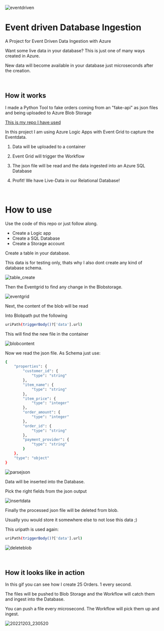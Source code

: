 ![eventdriven](https://user-images.githubusercontent.com/108484798/205466499-4493ab47-7a4c-4fd0-8f4e-f9a5d767360b.jpg)

# Event driven Database Ingestion
A Project for Event Driven Data Ingestion with Azure

Want some live data in your database? This is just one of many ways created in Azure.

New data will become available in your database just microseconds after the creation.

</br>

## How it works

I made a Python Tool to fake orders coming from an "fake-api" as json files and being uploaded to Azure Blob Storage

[This is my repo I have used](https://github.com/PatrickDegner/FakeOrderDatabaseEntry)

In this project I am using Azure Logic Apps with Event Grid to capture the Eventdata.

1. Data will be uploaded to a container
2. Event Grid will trigger the Workflow
3. The json file will be read and the data ingested into an Azure SQL Database

4. Profit! We have Live-Data in our Relational Database!


</br>

# How to use

Use the code of this repo or just follow along.

- Create a Logic app
- Create a SQL Database
- Create a Storage account


Create a table in your database.

This data is for testing only, thats why I also dont create any kind of database schema.

![table_create](https://user-images.githubusercontent.com/108484798/205465405-ec6b6f23-62a3-481a-890e-48715cb1679b.png)

Then the Eventgrid to find any change in the Blobstorage.

![eventgrid](https://user-images.githubusercontent.com/108484798/205463746-84cd95ca-0a44-4487-87a6-dc2b06aff8ac.png)

Next, the content of the blob will be read

Into Blobpath put the following
```sh
uriPath(triggerBody()?['data'].url)
```
This will find the new file in the container

![blobcontent](https://user-images.githubusercontent.com/108484798/205463742-0f557672-d2b8-441c-9004-775fa4706b2f.png)

Now we read the json file.
As Schema just use:
```sh
{
    "properties": {
        "customer_id": {
            "type": "string"
        },
        "item_name": {
            "type": "string"
        },
        "item_price": {
            "type": "integer"
        },
        "order_amount": {
            "type": "integer"
        },
        "order_id": {
            "type": "string"
        },
        "payment_provider": {
            "type": "string"
        }
    },
    "type": "object"
}
```

![parsejson](https://user-images.githubusercontent.com/108484798/205463752-394aceea-da7d-4319-9b4c-99254073e95d.png)

Data will be inserted into the Database.

Pick the right fields from the json output

![insertdata](https://user-images.githubusercontent.com/108484798/205463749-7c661305-b231-475f-af3f-435fa47df1c9.png)

Finally the processed json file will be deleted from blob.

Usually you would store it somewhere else to not lose this data ;)

This uripath is used again:
```sh
uriPath(triggerBody()?['data'].url)
```

![deleteblob](https://user-images.githubusercontent.com/108484798/205463743-9386e477-1fc4-419c-9ab2-fcaeda9bbbe2.png)

</br>

## How it looks like in action

In this gif you can see how I create 25 Orders. 1 every second.

The files will be pushed to Blob Storage and the Workflow will catch them and ingest into the Database.

You can push a file every microsecond. The Workflow will pick them up and ingest.



![20221203_230520](https://user-images.githubusercontent.com/108484798/205464659-60d8d4ab-996f-40c1-8b3b-ae49d61716ad.gif)

